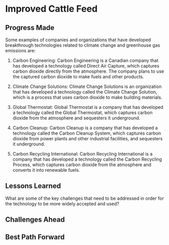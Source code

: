 # Improved Cattle Feed

## Progress Made



Some examples of companies and organizations that have developed breakthrough technologies related to climate change and greenhouse gas emissions are:

1. Carbon Engineering: Carbon Engineering is a Canadian company that has developed a technology called Direct Air Capture, which captures carbon dioxide directly from the atmosphere. The company plans to use the captured carbon dioxide to make fuels and other products.

2. Climate Change Solutions: Climate Change Solutions is an organization that has developed a technology called the Climate Change Solution, which is a process that uses carbon dioxide to make building materials.

3. Global Thermostat: Global Thermostat is a company that has developed a technology called the Global Thermostat, which captures carbon dioxide from the atmosphere and sequesters it underground.

4. Carbon Cleanup: Carbon Cleanup is a company that has developed a technology called the Carbon Cleanup System, which captures carbon dioxide from power plants and other industrial facilities, and sequesters it underground.

5. Carbon Recycling International: Carbon Recycling International is a company that has developed a technology called the Carbon Recycling Process, which captures carbon dioxide from the atmosphere and converts it into renewable fuels.

## Lessons Learned



What are some of the key challenges that need to be addressed in order for the technology to be more widely accepted and used?

## Challenges Ahead



## Best Path Forward


